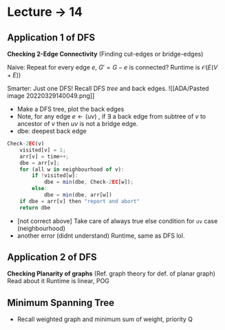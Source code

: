 # Lecture -> 14
## Application 1 of DFS
**Checking 2-Edge Connectivity**
(Finding cut-edges or bridge-edges)

Naive: Repeat for every edge $e,$ $G'=G-{e}$ is connected? Runtime is $\mathcal{O}(E(V+E))$

Smarter: Just one DFS!
Recall DFS *tree* and back edges.
![[ADA/Pasted image 20220329140049.png]]
- Make a DFS tree, plot the back edges
- Note, for any edge $e\leftarrow (uv)$ , if $\exists$ a back edge from subtree of $v$ to ancestor of $v$ then $uv$ is not a bridge edge.
- dbe: deepest back edge

```ts
Check-2EC(v)
	visited[v] = 1;
	arr[v] = time++;
	dbe = arr[v];
	for (all w in neighbourhood of v):
		if !visited[w]:
			dbe = min(dbe, Check-2EC[w]);
		else:
			dbe = min(dbe, arr[w])
	if dbe = arr[v] then "report and abort"
	return dbe
```
- [not correct above] Take care of always true else condition for `uv` case (neighbourhood)
- another error (didnt understand)
Runtime, same as DFS lol.

## Application 2 of DFS
**Checking Planarity of graphs**
(Ref. graph theory for def. of planar graph)
Read about it
Runtime is linear, POG

## Minimum Spanning Tree
- Recall weighted graph and minimum sum of weight, priority Q
